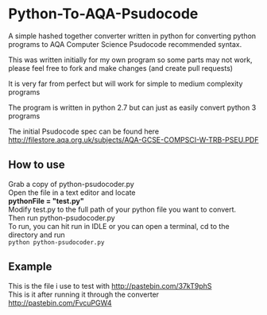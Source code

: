 Python-To-AQA-Psudocode
=======================

A simple hashed together converter written in python for converting python programs to AQA Computer Science Psudocode recommended syntax.   

This was written initially for my own program so some parts may not work, please feel free to fork and make changes (and create pull requests)   

It is very far from perfect but will work for simple to medium complexity programs   

The program is written in python 2.7 but can just as easily convert python 3 programs   

The initial Psudocode spec can be found here http://filestore.aqa.org.uk/subjects/AQA-GCSE-COMPSCI-W-TRB-PSEU.PDF   


How to use
-----------

Grab a copy of python-psudocoder.py   
Open the file in a text editor and locate    
**pythonFile = "test.py"**   
Modify test.py to the full path of your python file you want to convert.   
Then run python-psudocoder.py   
To run, you can hit run in IDLE or you can open a terminal, cd to the directory and run   
```python python-psudocoder.py```   

Example
-------

This is the file i use to test with http://pastebin.com/37kT9phS   
This is it after running it through the converter http://pastebin.com/FvcuPGW4   
